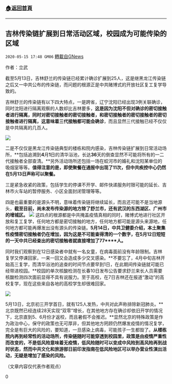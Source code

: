 ###  [:house:返回首頁](https://github.com/ourhimalayas/txt)
---

## 吉林传染链扩展到日常活动区域，校园成为可能传染的区域
`2020-05-15 17:48 GM06` [轉載自GNews](https://gnews.org/zh-hant/204366/)

作者：立武

截至5月13日，吉林舒兰的传染链已经累计确诊扩展到25人，这是继黑龙江传染链之后又一中共公布的传染链，而问题的根源正是中共赌博式的开放社区复工复学导致的。

吉林舒兰的传染链有以下四大特点，一是跨省，辽宁沈阳已经出现3例关联确诊，同时沈阳进行隔离观察的人数却比吉林要多，**这是因为沈阳不但对确诊的密切接触者进行隔离，同时对密切接触者的密切接触者，和密切接触者的密切接触者的密切接触者进行隔离，这意味着三代接触都可能会确诊**，而且显然三代接触已经不仅仅是中共隔离的几百人。

![](https://s3.amazonaws.com/gnews-media-offload/wp-content/uploads/2020/05/15173233/1-116.jpg)

二是不仅仅是黑龙江传染链典型的楼栋和院内感染，吉林传染链扩展到日常活动场所，**包括追溯到****4****月****1****日的清华浴池，长达****36****天的倒查显然不可能将所有的一二代接触者全部查清。**另外活动场所还包括一场在蛟河市的婚礼和沈阳某单位的吸烟室等等。**值得注意的是，即使聚餐在通报中出现了****11****次，但中共疾控中心仍然在****5****月****13****日声称可以聚餐。**

三是紧急收紧的政策，包括学生的停课不开学、邮件快递服务时限可能的延长、吉林市火车站的暂停服务、小区全面封闭管理等等。

四是也最重要的是源头不明，意味着传染链将继续延长，而且还可能不是当地源头，**截至目前，尚未发布传染源的地方除了舒兰市，还有武汉的东西湖区、广州市的增城区。**
![](https://s3.amazonaws.com/gnews-media-offload/wp-content/uploads/2020/05/15173322/4-28.jpg)
这四点的根源都是中共掩盖疫情真相的同时，赌博式地进行社区开放和复工复学，任何地方都是密切接触的地方，任何地方都可能是源头来源地，任何地方都可能再爆发出没有源头的传染链。**5****月****14****日，中共卫健委介绍，本土聚集性疫情密切接触者仍在增加，因为这是不可能查得清的一个数字，在****5****月****12****日短短的一天中共已经查出的密切接触者就直接增加了****77****人。**

同时我们观察到在12日感染者中就有一名女童，在病毒面前没有年龄限制。吉林复学又停课回家，一来一回又会造成多少交叉感染。**不要忘了，4月中旬吉林开始高三复学，而清华浴池的追查的时间节点要早到1日，在此期间传染链就可能已经带进校园。**校园的单次核酸检测在长春10日发布公告要求舒兰来长人员需要核酸检测四次面前显得不具有说服力。至于高校，在7日吉林还在报道“激动”的高校复学，现在这些来自各地的高校学生却很难回家。

![](https://s3.amazonaws.com/gnews-media-offload/wp-content/uploads/2020/05/15173415/3-87.jpg)

5月13日，北京初三开学首日，就有125人发热，中共对此声称排除新冠肺炎。**北京既然已经连续28天实现“双零”增长，在其他地方存在确诊却依旧开学的情况下，北京直到5、6月份才返校，而且暑假不会推迟。**显然北京的特殊政策是作为政治中心，保守的政策也无可厚非，但其他地方罔顾仍然爆发疫情的情况复学，完全是有巨大的风险的，要知道，一旦感染上病毒，可能孩子一生都毁了。**从楼栋院内再到经常性的活动场所，传染链随时可能穿透到校园里，政策是由疫情严重性而改变的，不是低风险意味着无疫情，低风险随时可以变成中风险到高风险再到战时状态，然而中共文化和旅游部日前印发指南在低风险地区可以举办营业性演出活动，无疑是增加了感染的风险。**

（文章内容仅代表作者观点）

0
